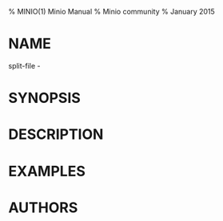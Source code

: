 
% MINIO(1) Minio Manual
% Minio community
% January 2015
# NAME
split-file - 

# SYNOPSIS

# DESCRIPTION

# EXAMPLES

# AUTHORS
